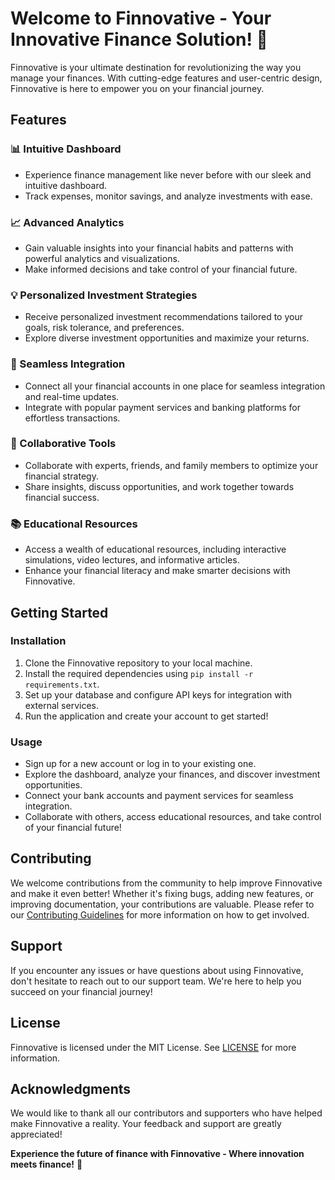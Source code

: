# Welcome to Finnovative - Your Innovative Finance Solution! 🚀

Finnovative is your ultimate destination for revolutionizing the way you manage your finances. With cutting-edge features and user-centric design, Finnovative is here to empower you on your financial journey.

## Features

### 📊 Intuitive Dashboard
- Experience finance management like never before with our sleek and intuitive dashboard.
- Track expenses, monitor savings, and analyze investments with ease.

### 📈 Advanced Analytics
- Gain valuable insights into your financial habits and patterns with powerful analytics and visualizations.
- Make informed decisions and take control of your financial future.

### 💡 Personalized Investment Strategies
- Receive personalized investment recommendations tailored to your goals, risk tolerance, and preferences.
- Explore diverse investment opportunities and maximize your returns.

### 🔗 Seamless Integration
- Connect all your financial accounts in one place for seamless integration and real-time updates.
- Integrate with popular payment services and banking platforms for effortless transactions.

### 🤝 Collaborative Tools
- Collaborate with experts, friends, and family members to optimize your financial strategy.
- Share insights, discuss opportunities, and work together towards financial success.

### 📚 Educational Resources
- Access a wealth of educational resources, including interactive simulations, video lectures, and informative articles.
- Enhance your financial literacy and make smarter decisions with Finnovative.

## Getting Started

### Installation
1. Clone the Finnovative repository to your local machine.
2. Install the required dependencies using `pip install -r requirements.txt`.
3. Set up your database and configure API keys for integration with external services.
4. Run the application and create your account to get started!

### Usage
- Sign up for a new account or log in to your existing one.
- Explore the dashboard, analyze your finances, and discover investment opportunities.
- Connect your bank accounts and payment services for seamless integration.
- Collaborate with others, access educational resources, and take control of your financial future!

## Contributing
We welcome contributions from the community to help improve Finnovative and make it even better! Whether it's fixing bugs, adding new features, or improving documentation, your contributions are valuable. Please refer to our [Contributing Guidelines](CONTRIBUTING.md) for more information on how to get involved.

## Support
If you encounter any issues or have questions about using Finnovative, don't hesitate to reach out to our support team. We're here to help you succeed on your financial journey!

## License
Finnovative is licensed under the MIT License. See [LICENSE](LICENSE) for more information.

## Acknowledgments
We would like to thank all our contributors and supporters who have helped make Finnovative a reality. Your feedback and support are greatly appreciated!

**Experience the future of finance with Finnovative - Where innovation meets finance!** 🌟
